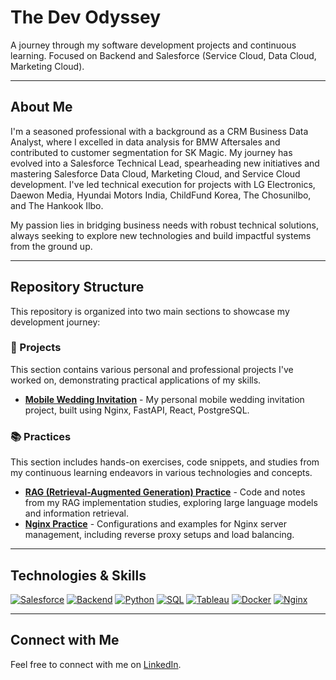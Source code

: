 # The Dev Odyssey

A journey through my software development projects and continuous learning. Focused on Backend and Salesforce (Service Cloud, Data Cloud, Marketing Cloud).

---

## About Me

I'm a seasoned professional with a background as a CRM Business Data Analyst, where I excelled in data analysis for BMW Aftersales and contributed to customer segmentation for SK Magic. My journey has evolved into a Salesforce Technical Lead, spearheading new initiatives and mastering Salesforce Data Cloud, Marketing Cloud, and Service Cloud development. I've led technical execution for projects with LG Electronics, Daewon Media, Hyundai Motors India, ChildFund Korea, The Chosunilbo, and The Hankook Ilbo.

My passion lies in bridging business needs with robust technical solutions, always seeking to explore new technologies and build impactful systems from the ground up.

---

## Repository Structure

This repository is organized into two main sections to showcase my development journey:

### 📁 Projects

This section contains various personal and professional projects I've worked on, demonstrating practical applications of my skills.

* [**Mobile Wedding Invitation**](projects/wedding-invitation) - My personal mobile wedding invitation project, built using Nginx, FastAPI, React, PostgreSQL.

### 📚 Practices

This section includes hands-on exercises, code snippets, and studies from my continuous learning endeavors in various technologies and concepts.

* [**RAG (Retrieval-Augmented Generation) Practice**](practices/rag-practice) - Code and notes from my RAG implementation studies, exploring large language models and information retrieval.
* [**Nginx Practice**](practices/nginx-practice) - Configurations and examples for Nginx server management, including reverse proxy setups and load balancing.

---

## Technologies & Skills

[![Salesforce](https://img.shields.io/badge/Salesforce-00A1E0?style=for-the-badge&logo=salesforce&logoColor=white)](https://www.salesforce.com/)
[![Backend](https://img.shields.io/badge/Backend-336791?style=for-the-badge&logo=django&logoColor=white)](https://www.djangoproject.com/)
[![Python](https://img.shields.io/badge/Python-3776AB?style=for-the-badge&logo=python&logoColor=white)](https://www.python.org/)
[![SQL](https://img.shields.io/badge/SQL-4479A1?style=for-the-badge&logo=postgresql&logoColor=white)](https://www.postgresql.org/)
[![Tableau](https://img.shields.io/badge/Tableau-E97627?style=for-the-badge&logo=tableau&logoColor=white)](https://www.tableau.com/)
[![Docker](https://img.shields.io/badge/Docker-2496ED?style=for-the-badge&logo=docker&logoColor=white)](https://www.docker.com/)
[![Nginx](https://img.shields.io/badge/Nginx-009639?style=for-the-badge&logo=nginx&logoColor=white)](https://nginx.org/)

---

## Connect with Me

Feel free to connect with me on [LinkedIn](YOUR_LINKEDIN_PROFILE_URL).
